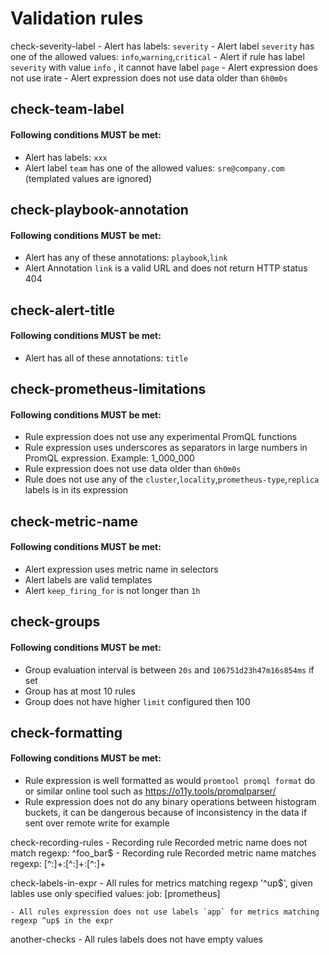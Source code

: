 
# Validation rules

  check-severity-label
    - Alert has labels: `severity`
    - Alert label `severity` has one of the allowed values: `info`,`warning`,`critical`
    - Alert if rule has label `severity` with value `info` , it cannot have label `page`
    - Alert expression does not use irate
    - Alert expression does not use data older than `6h0m0s`

## check-team-label
#### Following conditions MUST be met:
  - Alert has labels: `xxx`
  - Alert label `team` has one of the allowed values: `sre@company.com` (templated values are ignored)

## check-playbook-annotation
#### Following conditions MUST be met:
  - Alert has any of these annotations: `playbook`,`link`
  - Alert Annotation `link` is a valid URL and does not return HTTP status 404

## check-alert-title
#### Following conditions MUST be met:
  - Alert has all of these annotations: `title`

## check-prometheus-limitations
#### Following conditions MUST be met:
  - Rule expression does not use any experimental PromQL functions
  - Rule expression uses underscores as separators in large numbers in PromQL expression. Example: 1_000_000
  - Rule expression does not use data older than `6h0m0s`
  - Rule does not use any of the `cluster`,`locality`,`prometheus-type`,`replica` labels is in its expression

## check-metric-name
#### Following conditions MUST be met:
  - Alert expression uses metric name in selectors
  - Alert labels are valid templates
  - Alert `keep_firing_for` is not longer than `1h`

## check-groups
#### Following conditions MUST be met:
  - Group evaluation interval is between `20s` and `106751d23h47m16s854ms` if set
  - Group has at most 10 rules
  - Group does not have higher `limit` configured then 100

## check-formatting
#### Following conditions MUST be met:
  - Rule expression is well formatted as would `promtool promql format` do or similar online tool such as https://o11y.tools/promqlparser/
  - Rule expression does not do any binary operations between histogram buckets, it can be dangerous because of inconsistency in the data if sent over remote write for example

  check-recording-rules
    - Recording rule Recorded metric name does not match regexp: ^foo_bar$
    - Recording rule Recorded metric name matches regexp: [^:]&#43;:[^:]&#43;:[^:]&#43;

  check-labels-in-expr
    - All rules for metrics matching regexp &#39;^up$&#39;, given lables use only specified values: job: [prometheus]

    - All rules expression does not use labels `app` for metrics matching regexp ^up$ in the expr

  another-checks
    - All rules labels does not have empty values

